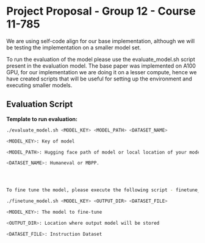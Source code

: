 # Project Proposal - Group 12 - Course 11-785

We are using self-code align for our base implementation, although we will be testing the implementation on a smaller model set. 

To run the evaluation of the model please use the evaluate_model.sh script present in the evaluation model. The base paper was implemented on A100 GPU, for our implementation we are doing it on a lesser compute, hence we have created scripts that will be useful for setting up the environment and executing smaller models. 


## Evaluation Script

**Template to run evaluation:**

```bash
./evaluate_model.sh <MODEL_KEY> <MODEL_PATH> <DATASET_NAME>

<MODEL_KEY>: Key of model

<MODEL_PATH>: Hugging face path of model or local location of your model

<DATASET_NAME>: Humaneval or MBPP.




To fine tune the model, please execute the following script - finetune_model.sh which is present in the evaluation folder.

./finetune_model.sh <MODEL_KEY> <OUTPUT_DIR> <DATASET_FILE>

<MODEL_KEY>: The model to fine-tune

<OUTPUT_DIR>: Location where output model will be stored

<DATASET_FILE>: Instruction Dataset 